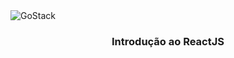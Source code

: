 <img alt="GoStack" src="https://storage.googleapis.com/golden-wind/bootcamp-gostack/header-desafios.png" />

<h3 align="center">
  Introdução ao ReactJS
</h3>
